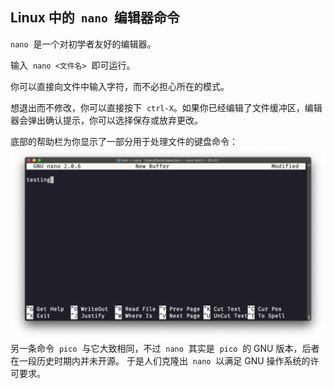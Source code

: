 ## Linux 中的  `nano`  编辑器命令

`nano`  是一个对初学者友好的编辑器。

输入  `nano <文件名>`  即可运行。

你可以直接向文件中输入字符，而不必担心所在的模式。

想退出而不修改，你可以直接按下  `ctrl-X`。如果你已经编辑了文件缓冲区，编辑器会弹出确认提示，你可以选择保存或放弃更改。

底部的帮助栏为你显示了一部分用于处理文件的键盘命令：
![alt text](image-84.png)
另一条命令  `pico`  与它大致相同，不过  `nano`  其实是  `pico`  的 GNU 版本，后者在一段历史时期内并未开源。 于是人们克隆出  `nano`  以满足 GNU 操作系统的许可要求。
